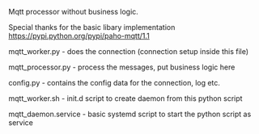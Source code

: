 Mqtt processor without business logic.

Special thanks for the basic libary implementation
https://pypi.python.org/pypi/paho-mqtt/1.1

mqtt_worker.py - does the connection (connection setup inside this file)

mqtt_processor.py - process the messages, put business logic here

config.py - contains the config data for the connection, log etc.

mqtt_worker.sh - init.d script to create daemon from this python script

mqtt_daemon.service - basic systemd script to start the python script as service
